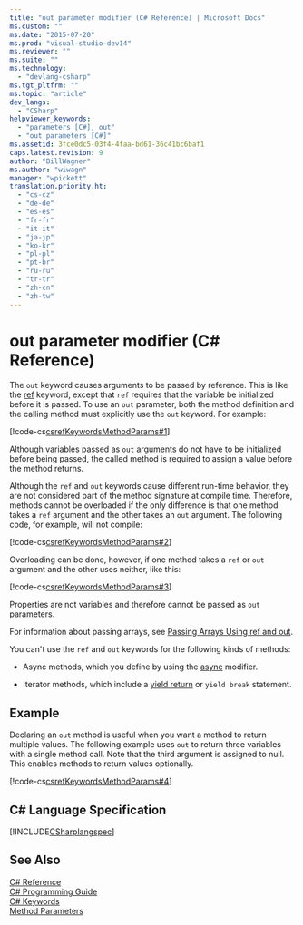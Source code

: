 ```yaml
---
title: "out parameter modifier (C# Reference) | Microsoft Docs"
ms.custom: ""
ms.date: "2015-07-20"
ms.prod: "visual-studio-dev14"
ms.reviewer: ""
ms.suite: ""
ms.technology: 
  - "devlang-csharp"
ms.tgt_pltfrm: ""
ms.topic: "article"
dev_langs: 
  - "CSharp"
helpviewer_keywords: 
  - "parameters [C#], out"
  - "out parameters [C#]"
ms.assetid: 3fce0dc5-03f4-4faa-bd61-36c41bc6baf1
caps.latest.revision: 9
author: "BillWagner"
ms.author: "wiwagn"
manager: "wpickett"
translation.priority.ht: 
  - "cs-cz"
  - "de-de"
  - "es-es"
  - "fr-fr"
  - "it-it"
  - "ja-jp"
  - "ko-kr"
  - "pl-pl"
  - "pt-br"
  - "ru-ru"
  - "tr-tr"
  - "zh-cn"
  - "zh-tw"
---
```

# out parameter modifier (C# Reference)
The `out` keyword causes arguments to be passed by reference. This is like the [ref](../../../csharp/language-reference/keywords/ref.md) keyword, except that `ref` requires that the variable be initialized before it is passed. To use an `out` parameter, both the method definition and the calling method must explicitly use the `out` keyword. For example:  
  
 [!code-cs[csrefKeywordsMethodParams#1](../../../csharp/language-reference/keywords/codesnippet/CSharp/out-parameter-modifier_1.cs)]  
  
 Although variables passed as `out` arguments do not have to be initialized before being passed, the called method is required to assign a value before the method returns.  
  
 Although the `ref` and `out` keywords cause different run-time behavior, they are not considered part of the method signature at compile time. Therefore, methods cannot be overloaded if the only difference is that one method takes a `ref` argument and the other takes an `out` argument. The following code, for example, will not compile:  
  
 [!code-cs[csrefKeywordsMethodParams#2](../../../csharp/language-reference/keywords/codesnippet/CSharp/out-parameter-modifier_2.cs)]  
  
 Overloading can be done, however, if one method takes a `ref` or `out` argument and the other uses neither, like this:  
  
 [!code-cs[csrefKeywordsMethodParams#3](../../../csharp/language-reference/keywords/codesnippet/CSharp/out-parameter-modifier_3.cs)]  
  
 Properties are not variables and therefore cannot be passed as `out` parameters.  
  
 For information about passing arrays, see [Passing Arrays Using ref and out](../../../csharp/programming-guide/arrays/passing-arrays-using-ref-and-out.md).  
  
 You can't use the `ref` and `out` keywords for the following kinds of methods:  
  
-   Async methods, which you define by using the [async](../../../csharp/language-reference/keywords/async.md) modifier.  
  
-   Iterator methods, which include a [yield return](../../../csharp/language-reference/keywords/yield.md) or `yield break` statement.  
  
## Example  
 Declaring an `out` method is useful when you want a method to return multiple values. The following example uses `out` to return three variables with a single method call. Note that the third argument is assigned to null. This enables methods to return values optionally.  
  
 [!code-cs[csrefKeywordsMethodParams#4](../../../csharp/language-reference/keywords/codesnippet/CSharp/out-parameter-modifier_4.cs)]  
  
## C# Language Specification  
 [!INCLUDE[CSharplangspec](../../../csharp/language-reference/keywords/includes/csharplangspec_md.md)]  
  
## See Also  
 [C# Reference](../../../csharp/language-reference/index.md)   
 [C# Programming Guide](../../../csharp/programming-guide/index.md)   
 [C# Keywords](../../../csharp/language-reference/keywords/index.md)   
 [Method Parameters](../../../csharp/language-reference/keywords/method-parameters.md)